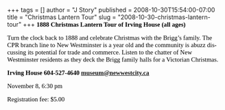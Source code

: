 +++
tags = []
author = "J Story"
published = 2008-10-30T15:54:00-07:00
title = "Christmas Lantern Tour"
slug = "2008-10-30-christmas-lantern-tour"
+++
**<span
style="font-family:Comic Sans MS;font-size:85%;color:black;"><span
lang="EN-CA"
style="font-size: 11pt; color: black; font-weight: bold;">1888 Christmas
Lantern Tour of Irving House (all ages)</span></span>**

<span style="font-family:Comic Sans MS;font-size:85%;color:black;"><span
lang="EN-CA" style="font-size: 11pt; color: black;">Turn the clock back
to 1888 and celebrate Christmas with the Brigg’s family. The CPR branch
line to </span></span><span
style="font-family:Comic Sans MS;font-size:85%;color:black;"><span
lang="EN-CA" style="font-size: 11pt; color: black;">New
Westminster</span></span><span
style="font-family:Comic Sans MS;font-size:85%;color:black;"><span
lang="EN-CA" style="font-size: 11pt; color: black;"> is a year old and
the community is abuzz discussing its potential for trade and commerce.
Listen to the chatter of </span></span><span
style="font-family:Comic Sans MS;font-size:85%;color:black;"><span
lang="EN-CA" style="font-size: 11pt; color: black;">New
Westminster</span></span><span
style="font-family:Comic Sans MS;font-size:85%;color:black;"><span
lang="EN-CA" style="font-size: 11pt; color: black;"> residents as they
deck the Brigg family halls for a Victorian Christmas.</span></span>

**<span
style="font-family:Comic Sans MS;font-size:85%;color:black;"><span
lang="EN-CA"
style="font-size: 11pt; color: black; font-weight: bold;">Irving House
604-527-4640 <museum@newwestcity.ca> </span></span>**

<span style="font-family:Comic Sans MS;font-size:85%;color:black;"><span
lang="EN-CA" style="font-size: 11pt; color: black;">November 8,
</span></span><span
style="font-family:Comic Sans MS;font-size:85%;color:black;"><span
lang="EN-CA" style="font-size: 11pt; color: black;">6:30
pm</span></span>

<span style="font-family:Comic Sans MS;font-size:85%;color:black;"><span
lang="EN-CA" style="font-size: 11pt; color: black;">Registration fee:
$5.00</span></span>
